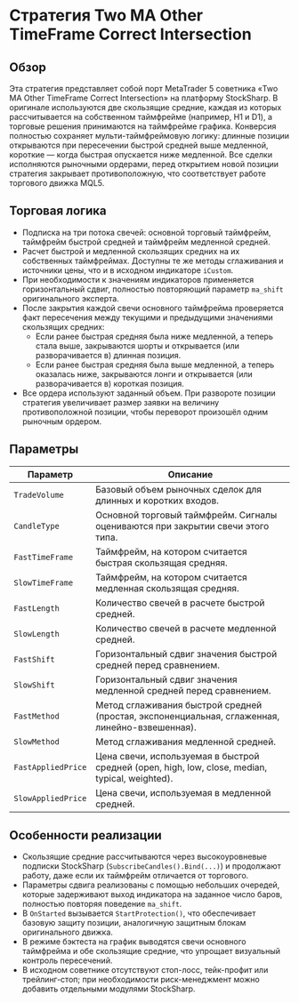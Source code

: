 # Стратегия Two MA Other TimeFrame Correct Intersection

## Обзор
Эта стратегия представляет собой порт MetaTrader 5 советника «Two MA Other TimeFrame Correct Intersection» на платформу StockSharp. В оригинале используются две скользящие средние, каждая из которых рассчитывается на собственном таймфрейме (например, H1 и D1), а торговые решения принимаются на таймфрейме графика. Конверсия полностью сохраняет мульти-таймфреймовую логику: длинные позиции открываются при пересечении быстрой средней выше медленной, короткие — когда быстрая опускается ниже медленной. Все сделки исполняются рыночными ордерами, перед открытием новой позиции стратегия закрывает противоположную, что соответствует работе торгового движка MQL5.

## Торговая логика
- Подписка на три потока свечей: основной торговый таймфрейм, таймфрейм быстрой средней и таймфрейм медленной средней.
- Расчет быстрой и медленной скользящих средних на их собственных таймфреймах. Доступны те же методы сглаживания и источники цены, что и в исходном индикаторе `iCustom`.
- При необходимости к значениям индикаторов применяется горизонтальный сдвиг, полностью повторяющий параметр `ma_shift` оригинального эксперта.
- После закрытия каждой свечи основного таймфрейма проверяется факт пересечения между текущими и предыдущими значениями скользящих средних:
  - Если ранее быстрая средняя была ниже медленной, а теперь стала выше, закрываются шорты и открывается (или разворачивается в) длинная позиция.
  - Если ранее быстрая средняя была выше медленной, а теперь оказалась ниже, закрываются лонги и открывается (или разворачивается в) короткая позиция.
- Все ордера используют заданный объем. При развороте позиции стратегия увеличивает размер заявки на величину противоположной позиции, чтобы переворот произошёл одним рыночным ордером.

## Параметры
| Параметр | Описание |
|----------|----------|
| `TradeVolume` | Базовый объем рыночных сделок для длинных и коротких входов. |
| `CandleType` | Основной торговый таймфрейм. Сигналы оцениваются при закрытии свечи этого типа. |
| `FastTimeFrame` | Таймфрейм, на котором считается быстрая скользящая средняя. |
| `SlowTimeFrame` | Таймфрейм, на котором считается медленная скользящая средняя. |
| `FastLength` | Количество свечей в расчете быстрой средней. |
| `SlowLength` | Количество свечей в расчете медленной средней. |
| `FastShift` | Горизонтальный сдвиг значения быстрой средней перед сравнением. |
| `SlowShift` | Горизонтальный сдвиг значения медленной средней перед сравнением. |
| `FastMethod` | Метод сглаживания быстрой средней (простая, экспоненциальная, сглаженная, линейно-взвешенная). |
| `SlowMethod` | Метод сглаживания медленной средней. |
| `FastAppliedPrice` | Цена свечи, используемая в быстрой средней (open, high, low, close, median, typical, weighted). |
| `SlowAppliedPrice` | Цена свечи, используемая в медленной средней. |

## Особенности реализации
- Скользящие средние рассчитываются через высокоуровневые подписки StockSharp (`SubscribeCandles().Bind(...)`) и продолжают работу, даже если их таймфрейм отличается от торгового.
- Параметры сдвига реализованы с помощью небольших очередей, которые задерживают выход индикатора на заданное число баров, полностью повторяя поведение `ma_shift`.
- В `OnStarted` вызывается `StartProtection()`, что обеспечивает базовую защиту позиции, аналогичную защитным блокам оригинального движка.
- В режиме бэктеста на график выводятся свечи основного таймфрейма и обе скользящие средние, что упрощает визуальный контроль пересечений.
- В исходном советнике отсутствуют стоп-лосс, тейк-профит или трейлинг-стоп; при необходимости риск-менеджмент можно добавить отдельными модулями StockSharp.
